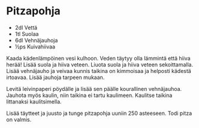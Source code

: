 Pitzapohja
========================

+ 2dl Vettä
+ 1tl Suolaa
+ 6dl Vehnäjauhoja
+ ½ps Kuivahiivaa

Kaada kädenlämpöinen vesi kulhoon. Veden täytyy olla lämmintä että hiiva herää!
Lisää suola ja hiiva veteen. Liuota suola ja hiiva veteen sekoittamalla. Lisää
vehnäjauho ja veivaa kunnis taikina on kimmoisaa ja helposti kädestä irtoavaa.
Lisää jauhoja tarpeen mukaan.

Levitä leivinpaperi pöydälle ja lisää sen päälle kourallinen vehnäjauhoa. Jauhota
myös kaulin, niin taikina ei tartu kaulimeen. Kaulitse taikina littanaksi kaulitsimella.

Lisää täytteet ja juusto ja tunge pitzapohja uuniin 250 asteeseen. Todi pitza on valmis.
